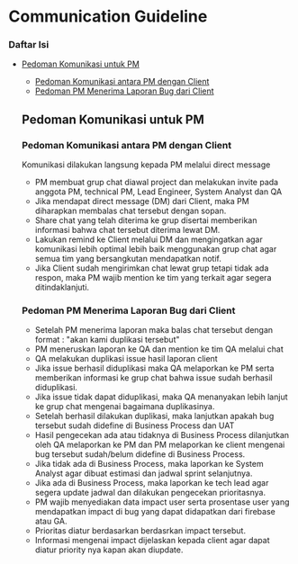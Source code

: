 Communication Guideline
=======================

### Daftar Isi

- [Pedoman Komunikasi untuk PM](#nlp-bahasa-indonesia)
    - [Pedoman Komunikasi antara PM dengan Client](#pedoman-komunikasi-antara-pm-dengan-client)
    - [Pedoman PM Menerima Laporan Bug dari Client](#pedoman-pm-menerima-laporan-bug-dari-client)
    
    ## Pedoman Komunikasi untuk PM
    ### Pedoman Komunikasi antara PM dengan Client
    Komunikasi dilakukan langsung kepada PM melalui direct message
    - PM membuat grup chat diawal project dan melakukan invite pada anggota PM, technical PM, Lead Engineer, System Analyst dan QA
    - Jika mendapat direct message (DM) dari Client, maka PM diharapkan membalas chat tersebut dengan sopan.
    - Share chat yang telah diterima ke grup disertai memberikan informasi bahwa chat tersebut diterima lewat DM.
    - Lakukan remind ke Client melalui DM dan mengingatkan agar komunikasi lebih optimal lebih baik menggunakan grup chat agar semua tim yang bersangkutan mendapatkan notif.
    - Jika Client sudah mengirimkan chat lewat grup tetapi tidak ada respon, maka PM wajib mention ke tim yang terkait agar segera ditindaklanjuti.
    
    ### Pedoman PM Menerima Laporan Bug dari Client
    - Setelah PM menerima laporan maka balas chat tersebut dengan format : "akan kami duplikasi tersebut"
    - PM meneruskan laporan ke QA dan mention ke tim QA melalui chat
    - QA melakukan duplikasi issue hasil laporan client
    - Jika issue berhasil diduplikasi maka QA melaporkan ke PM serta memberikan informasi ke grup chat bahwa issue sudah berhasil diduplikasi.
    - Jika issue tidak dapat diduplikasi, maka QA menanyakan lebih lanjut ke grup chat mengenai bagaimana duplikasinya.
    - Setelah berhasil dilakukan duplikasi, maka lanjutkan apakah bug tersebut sudah didefine di Business Process dan UAT
    - Hasil pengecekan ada atau tidaknya di Business Process dilanjutkan oleh QA melaporkan ke PM dan PM melaporkan ke client mengenai bug tersebut sudah/belum didefine di Business Process.
    - Jika tidak ada di Business Process, maka laporkan ke System Analyst agar dibuat estimasi dan jadwal sprint selanjutnya.
    - Jika ada di Business Process, maka laporkan ke tech lead agar segera update jadwal dan dilakukan pengecekan prioritasnya.
    - PM wajib menyediakan data impact user serta prosentase user yang mendapatkan impact di bug yang dapat didapatkan dari firebase atau GA.
    - Prioritas diatur berdasarkan berdasrkan impact tersebut.
    - Informasi mengenai impact dijelaskan kepada client agar dapat diatur priority nya kapan akan diupdate.
    
